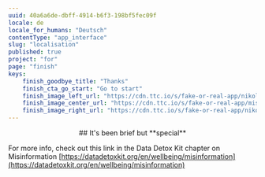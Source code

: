 ```yaml
---
uuid: 40a6a6de-dbff-4914-b6f3-198bf5fec09f
locale: de
locale_for_humans: "Deutsch"
contentType: "app_interface"
slug: "localisation"
published: true
project: "for"
page: "finish"
keys:
    finish_goodbye_title: "Thanks"
    finish_cta_go_start: "Go to start"
    finish_image_left_url: "https://cdn.ttc.io/s/fake-or-real-app/nikoline_nik_-8694.jpg"
    finish_image_center_url: "https://cdn.ttc.io/s/fake-or-real-app/misinfo_logo.jpg"
    finish_image_right_url: "https://cdn.ttc.io/s/fake-or-real-app/nikoline_nik_-7168.jpg"
---
```

<p style="text-align: center;">## It's been brief but **special**

For more info, check out this link in the Data Detox Kit chapter on Misinformation
[https://datadetoxkit.org/en/wellbeing/misinformation](https://datadetoxkit.org/en/wellbeing/misinformation)</p>
